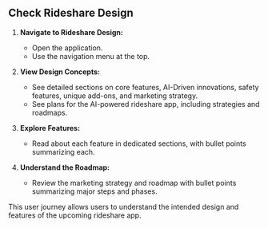 ## Check Rideshare Design

1. **Navigate to Rideshare Design:**
   - Open the application.
   - Use the navigation menu at the top.

2. **View Design Concepts:**
   - See detailed sections on core features, AI-Driven innovations, safety features, unique add-ons, and marketing strategy.
   - See plans for the AI-powered rideshare app, including strategies and roadmaps.

3. **Explore Features:**
   - Read about each feature in dedicated sections, with bullet points summarizing each.

4. **Understand the Roadmap:**
   - Review the marketing strategy and roadmap with bullet points summarizing major steps and phases.

This user journey allows users to understand the intended design and features of the upcoming rideshare app.